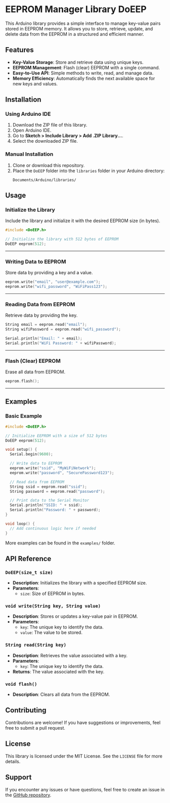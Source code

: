 # EEPROM Manager Library DoEEP

This Arduino library provides a simple interface to manage key-value pairs stored in EEPROM memory. It allows you to store, retrieve, update, and delete data from the EEPROM in a structured and efficient manner.

## Features  
- **Key-Value Storage**: Store and retrieve data using unique keys.  
- **EEPROM Management**: Flash (clear) EEPROM with a single command.  
- **Easy-to-Use API**: Simple methods to write, read, and manage data.  
- **Memory Efficiency**: Automatically finds the next available space for new keys and values.  

## Installation  

### Using Arduino IDE  
1. Download the ZIP file of this library.  
2. Open Arduino IDE.  
3. Go to **Sketch > Include Library > Add .ZIP Library...**.  
4. Select the downloaded ZIP file.  

### Manual Installation  
1. Clone or download this repository.  
2. Place the `DoEEP` folder into the `libraries` folder in your Arduino directory:  
   ```
   Documents/Arduino/libraries/
   ```

## Usage  

### Initialize the Library  
Include the library and initialize it with the desired EEPROM size (in bytes).  

```cpp
#include <DoEEP.h>

// Initialize the library with 512 bytes of EEPROM
DoEEP eeprom(512);
```

---

### Writing Data to EEPROM  
Store data by providing a key and a value.  

```cpp
eeprom.write("email", "user@example.com");
eeprom.write("wifi_password", "WiFiPass123");
```

---

### Reading Data from EEPROM  
Retrieve data by providing the key.  

```cpp
String email = eeprom.read("email");
String wifiPassword = eeprom.read("wifi_password");

Serial.println("Email: " + email);
Serial.println("WiFi Password: " + wifiPassword);
```

---

### Flash (Clear) EEPROM  
Erase all data from EEPROM.  
```cpp
eeprom.flash();
```

---

## Examples  

### Basic Example  
```cpp
#include <DoEEP.h>

// Initialize EEPROM with a size of 512 bytes
DoEEP eeprom(512);

void setup() {
  Serial.begin(9600);

  // Write data to EEPROM
  eeprom.write("ssid", "MyWiFiNetwork");
  eeprom.write("password", "SecurePassword123");

  // Read data from EEPROM
  String ssid = eeprom.read("ssid");
  String password = eeprom.read("password");

  // Print data to the Serial Monitor
  Serial.println("SSID: " + ssid);
  Serial.println("Password: " + password);
}

void loop() {
  // Add continuous logic here if needed
}
```

More examples can be found in the `examples/` folder.  

## API Reference  

### `DoEEP(size_t size)`  
- **Description**: Initializes the library with a specified EEPROM size.  
- **Parameters**:  
  - `size`: Size of EEPROM in bytes.  

### `void write(String key, String value)`  
- **Description**: Stores or updates a key-value pair in EEPROM.  
- **Parameters**:  
  - `key`: The unique key to identify the data.  
  - `value`: The value to be stored.  

### `String read(String key)`  
- **Description**: Retrieves the value associated with a key.  
- **Parameters**:  
  - `key`: The unique key to identify the data.  
- **Returns**: The value associated with the key.  

### `void flash()`  
- **Description**: Clears all data from the EEPROM.  

## Contributing  

Contributions are welcome! If you have suggestions or improvements, feel free to submit a pull request.  

## License  

This library is licensed under the MIT License. See the `LICENSE` file for more details.  

## Support  

If you encounter any issues or have questions, feel free to create an issue in the [GitHub repository](https://github.com/init-io/DoEEP).  
